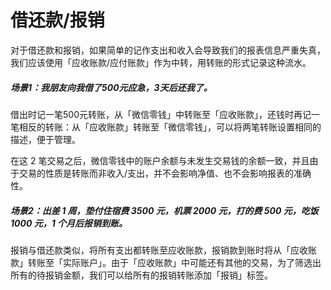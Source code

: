 # 借还款/报销

对于借还款和报销，如果简单的记作支出和收入会导致我们的报表信息严重失真，我们应该使用「应收账款/应付账款」作为中转，用转账的形式记录这种流水。

##### 场景1：我朋友向我借了500元应急，3天后还我了。

借出时记一笔500元转账，从「微信零钱」中转账至「应收账款」，还钱时再记一笔相反的转账：从「应收账款」转账至「微信零钱」，可以将两笔转账设置相同的描述，便于管理。

在这 2 笔交易之后，微信零钱中的账户余额与未发生交易钱的余额一致，并且由于交易的性质是转账而非收入/支出，并不会影响净值、也不会影响报表的准确性。

##### 场景2：出差 1 周，垫付住宿费 3500 元，机票 2000 元，打的费 500 元，吃饭 1000 元，1 个月后报销到账。

报销与借还款类似，将所有支出都转账至应收账款，报销款到账时将从「应收账款」转账至「实际账户」。由于「应收账款」中可能还有其他的交易，为了筛选出所有的待报销金额，我们可以给所有的报销转账添加「报销」标签。

